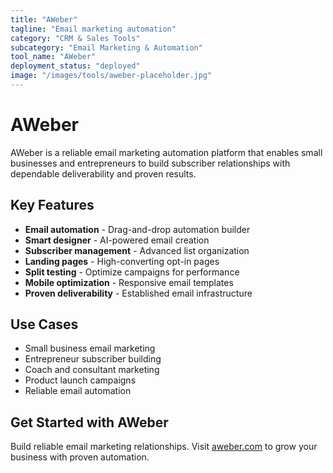 ```yaml
---
title: "AWeber"
tagline: "Email marketing automation"
category: "CRM & Sales Tools"
subcategory: "Email Marketing & Automation"
tool_name: "AWeber"
deployment_status: "deployed"
image: "/images/tools/aweber-placeholder.jpg"
---
```


# AWeber

AWeber is a reliable email marketing automation platform that enables small businesses and entrepreneurs to build subscriber relationships with dependable deliverability and proven results.

## Key Features

- **Email automation** - Drag-and-drop automation builder
- **Smart designer** - AI-powered email creation
- **Subscriber management** - Advanced list organization
- **Landing pages** - High-converting opt-in pages
- **Split testing** - Optimize campaigns for performance
- **Mobile optimization** - Responsive email templates
- **Proven deliverability** - Established email infrastructure

## Use Cases

- Small business email marketing
- Entrepreneur subscriber building
- Coach and consultant marketing
- Product launch campaigns
- Reliable email automation

## Get Started with AWeber

Build reliable email marketing relationships. Visit [aweber.com](https://www.aweber.com) to grow your business with proven automation.